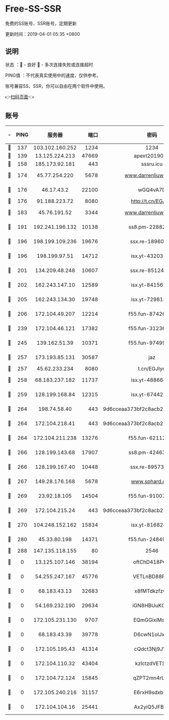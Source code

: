 # Free-SS-SSR

免费的SS账号、SSR账号，定期更新

更新时间：2019-04-01 05:35 +0800

## 说明

状态     ：🙂 - 良好 🙁 - 多次连接失败或连接超时

PING值   ：不代表真实使用中的速度，仅供参考。

账号兼容SS、SSR，你可以自由在两个软件中使用。

👉[扫码页面](https://liesauer.github.io/Free-SS-SSR/)👈

## 账号

|-|PING|服务器|端口|密码|加密方式|区域|
|:----:|:----:|:-----:|-----:|:----:|:----:|:----:|
|🙂|137|103.102.160.252|1234|1234|rc4-md5|JP|
|🙂|139|13.125.224.213|47669|apext2019001|chacha20|KR|
|🙂|158|185.173.92.181|443|sssru.icu|rc4-md5|RU|
|🙂|174|45.77.254.220|5678|www.darrenliuwei.com|aes-256-cfb|SG|
|🙂|176|46.17.43.2|22100|wGQ4vA7D|aes-256-gcm|RU|
|🙂|176|91.188.223.72|8080|http://t.cn/EGJIyrl|rc4-md5|RU|
|🙂|183|45.76.191.52|3344|www.darrenliuwei.com|aes-256-cfb|JP|
|🙂|191|192.241.196.132|10138|ss8.pm-22882604|aes-256-cfb|US|
|🙂|196|198.199.109.236|19676|ssx.re-18960694|aes-256-cfb|US|
|🙂|196|198.199.97.51|14712|isx.yt-43203558|aes-256-cfb|US|
|🙂|201|134.209.48.248|10607|ssx.re-85124094|aes-256-cfb|US|
|🙂|202|162.243.147.10|12589|isx.yt-84156264|aes-256-cfb|US|
|🙂|205|162.243.134.30|19748|isx.yt-72981340|aes-256-cfb|US|
|🙂|206|172.104.49.207|12214|f55.fun-87426879|aes-256-cfb|SG|
|🙂|239|172.104.46.121|17382|f55.fun-31236609|aes-256-cfb|SG|
|🙂|245|139.162.51.39|10371|f55.fun-97499168|aes-256-cfb|SG|
|🙂|257|173.193.85.131|30587|jaz|aes-256-cfb|US|
|🙂|257|45.62.233.234|8080|t.cn/EGJIyrl|rc4-md5|CA|
|🙂|258|68.183.237.182|11737|isx.yt-48866493|aes-256-cfb|SG|
|🙂|259|128.199.168.84|12315|isx.yt-67442240|aes-256-cfb|SG|
|🙂|264|198.74.58.40|443|9d6cceaa373bf2c8acb22e60b6a58be6|aes-256-cfb|US|
|🙂|264|172.104.218.41|443|9d6cceaa373bf2c8acb22e60b6a58be6|aes-256-cfb|US|
|🙂|264|172.104.211.238|13276|f55.fun-62112830|aes-256-cfb|US|
|🙂|266|128.199.143.68|17907|ss8.pm-42463996|aes-256-cfb|SG|
|🙂|266|128.199.167.40|10448|ssx.re-89573938|aes-256-cfb|SG|
|🙂|267|149.28.176.168|5678|www.sphard.com|aes-256-cfb|AU|
|🙂|269|23.92.18.105|14504|f55.fun-91007249|aes-256-cfb|US|
|🙂|269|172.104.215.24|443|9d6cceaa373bf2c8acb22e60b6a58be6|aes-256-cfb|US|
|🙂|270|104.248.152.162|15834|isx.yt-81682851|aes-256-cfb|SG|
|🙂|280|45.33.80.198|14371|f55.fun-24849539|aes-256-cfb|US|
|🙂|288|147.135.118.155|80|2546|chacha20|US|
|🙁|0|13.125.107.146|38194|oftChD418PCw|aes-256-cfb|KR|
|🙁|0|54.255.247.167|45776|VETLnBD88Rux|aes-256-cfb|SG|
|🙁|0|68.183.43.13|32683|x8fMTdkzfz00|aes-256-cfb|GB|
|🙁|0|54.169.232.190|29634|iGN8HBUuK073|aes-256-cfb|SG|
|🙁|0|172.105.231.130|9707|EQmGGixiMszZ|aes-256-cfb|JP|
|🙁|0|68.183.43.39|39778|D6cwN1oIJxeJ|aes-256-cfb|GB|
|🙁|0|172.105.195.43|41314|cQdct3Nj9JVP|aes-256-cfb|JP|
|🙁|0|172.104.110.32|43404|kzIctzdVETSB|aes-256-cfb|JP|
|🙁|0|172.104.72.124|15845|qZPT2mn4rUFJ|aes-256-cfb|JP|
|🙁|0|172.105.240.216|31157|E6rxH9sdxbD6|aes-256-cfb|JP|
|🙁|0|172.104.104.16|25441|Ax2yiQ5JFBT5|aes-256-cfb|JP|

